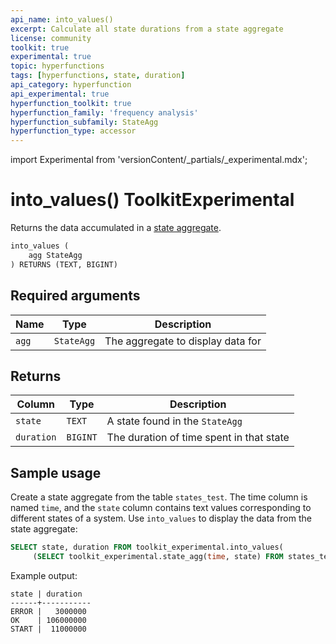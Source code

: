 ```yaml
---
api_name: into_values()
excerpt: Calculate all state durations from a state aggregate
license: community
toolkit: true
experimental: true
topic: hyperfunctions
tags: [hyperfunctions, state, duration]
api_category: hyperfunction
api_experimental: true
hyperfunction_toolkit: true
hyperfunction_family: 'frequency analysis'
hyperfunction_subfamily: StateAgg
hyperfunction_type: accessor
---
```


import Experimental from 'versionContent/_partials/_experimental.mdx';

# into_values()  <tag type="toolkit">Toolkit</tag><tag type="experimental-toolkit">Experimental</tag>
Returns the data accumulated in a [state aggregate][state_agg].  
```sql
into_values (
    agg StateAgg
) RETURNS (TEXT, BIGINT)
```

<Experimental />

## Required arguments

|Name|Type|Description|
|-|-|-|
|`agg`|`StateAgg`|The aggregate to display data for|

## Returns

|Column|Type|Description|
|-|-|-|
|`state`|`TEXT`|A state found in the `StateAgg`|
|`duration`|`BIGINT`|The duration of time spent in that state|

## Sample usage
Create a state aggregate from the table `states_test`. The time column is named
`time`, and the `state` column contains text values corresponding to different
states of a system. Use `into_values` to display the data from the state
aggregate:
```sql
SELECT state, duration FROM toolkit_experimental.into_values(
     (SELECT toolkit_experimental.state_agg(time, state) FROM states_test));
```

Example output:
```
state | duration
------+-----------
ERROR |   3000000
OK    | 106000000
START |  11000000
```

[state_agg]: /api/:currentVersion:/hyperfunctions/frequency-analysis/state_agg/
